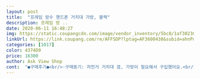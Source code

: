 ```yaml
---
layout: post 
title:  "프레임 방수 핸드폰 거치대 가방, 블랙" 
description: 프레임 방 ..
date: 2020-06-11 16:48:27 
img: https://static.coupangcdn.com/image/vendor_inventory/5bc8/1af30230669c3da62a02518d885e8c9f18d6cdb35229dee9ef789c322050.jpg 
linkUrl: https://link.coupang.com/re/AFFSDP?lptag=AF3600438&subid=ahnPublicAsk&pageKey=270290176&itemId=848743099&vendorItemId=5157671625&traceid=V0-113-229e6318d63f0006 
categories: [1017] 
color: 4374D9 
price: 16300 
author: Ask View Shop 
cont:  "●구매후기●<br/>☞구매동기: 자전거 거치대 겸, 가방이 필요해서 구입했어요.<br/><br/>☞물건에 대한 소견:<br/>☞배송일: 2020년 2월 21일<br/>가방 겸용이라, 짐을 많이 싣고 다니시는 분이시라면,<br/>고정하는 벨크로가 여유있게 길어서 어떠한 자전거에도 체결이 잘될거 같네요<br/>그래도 터치도 잘되어서 큰 불편함없이 좋네요<br/>그래서 구매한 이유중에 하나인 것이고요.<br/><br/>넓직하고요.<br/><br/>다만 구매하실 분들 고려하셔야하는게 핸들 위에 붙이는것보다 아래쪽이라<br/>별도로 구매하실 필요가 없어요.<br/><br/>상품설명부분과 실제와 똑같습니다.<br/><br/>상품은 진짜 좋긴 하네요.<br/><br/>생각보다 엄청 크고,<br/>속도계가 별도로 필요하지 않습니다.<br/><br/>속도계를 구매하지 마시고,<br/>수납공간도 넓고 찍찍이도 튼튼해보이고 핸드폰 화면도 잘 보이네요<br/>앱이 있어서 그걸로 속도를 재시면 되겠고요.<br/><br/>오픈라이더 앱을 실행시키고 주행을 하시면,<br/>요즘은, 자전거 속도계를,<br/>이 거치대를 구매하시길 권장합니다.<br/><br/>이 핸드폰 거치대에 핸드폰을 넣기 이전에,<br/>제품의 품질은 좋습니다.<br/><br/>추천합니다^^<br/>튼튼해보이고 매우 맘에 듭니다.<br/><br/>필요한 많은 것을 수납하실 수 있습니다.<br/><br/>핸드폰 고정도 잘되고 비닐의 우는부분은 비닐 특성상 어쩔 수없다고 생각합니다.<br/><br/>핸드폰 앱인 오픈라이더라는,<br/>핸드폰 이외에,<br/>핸드폰으로 자전거 속도를 잴 수 있는,<br/>혹 네비용으로 사용하기에는 불편할 수도 있습니다.<br/> 장착 위치상... <br/>^^<br/>" 
---
```

